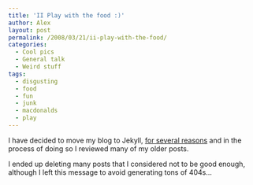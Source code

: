```yaml
---
title: 'II Play with the food :)'
author: Alex
layout: post
permalink: /2008/03/21/ii-play-with-the-food/
categories:
  - Cool pics
  - General talk
  - Weird stuff
tags:
  - disgusting
  - food
  - fun
  - junk
  - macdonalds
  - play
---
```

 

I have decided to move my blog to Jekyll, [for several reasons](http://carlboettiger.info/2012/05/01/Jekyll-vs-Wordpress.html) and in the process of doing so I reviewed many of my older posts.

I ended up deleting many posts that I considered not to be good enough, although I left this message to avoid generating tons of 404s... 